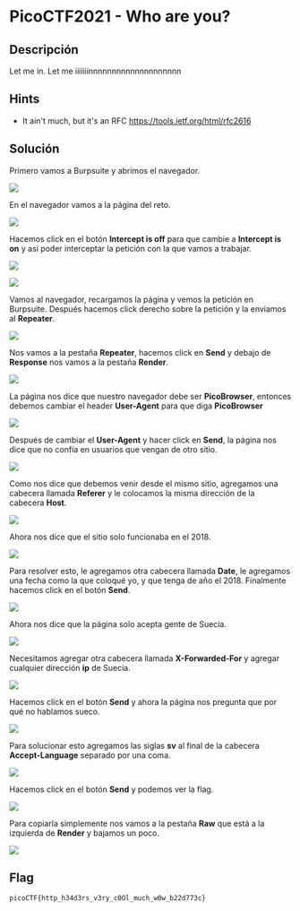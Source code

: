 # PicoCTF2021 - Who are you?


## Descripción

Let me in. Let me iiiiiiinnnnnnnnnnnnnnnnnnnn 


## Hints

- It ain't much, but it's an RFC https://tools.ietf.org/html/rfc2616


## Solución

Primero vamos a Burpsuite y abrimos el navegador.

![](./imagenes/who-are-you-1.png)

En el navegador vamos a la página del reto.

![](./imagenes/who-are-you-2.png)

Hacemos click en el botón **Intercept is off** para que cambie a **Intercept is on** y así poder interceptar la petición con la que vamos a trabajar.

![](./imagenes/who-are-you-3.png)

![](./imagenes/who-are-you-4.png)

Vamos al navegador, recargamos la página y vemos la petición en Burpsuite. Después hacemos click derecho sobre la petición y la enviamos al **Repeater**.

![](./imagenes/who-are-you-5.png)

Nos vamos a la pestaña **Repeater**, hacemos click en **Send** y debajo de **Response** nos vamos a la pestaña  **Render**.

![](./imagenes/who-are-you-6.png)

La página nos dice que nuestro navegador debe ser **PicoBrowser**, entonces debemos cambiar el header **User-Agent** para que diga **PicoBrowser**

![](./imagenes/who-are-you-7.png)

Después de cambiar el **User-Agent** y hacer click en **Send**, la página nos dice que no confía en usuarios que vengan de otro sitio.

![](./imagenes/who-are-you-8.png)

Como nos dice que debemos venir desde el mismo sitio, agregamos una cabecera llamada **Referer** y le colocamos la misma dirección de la cabecera **Host**.
 
![](./imagenes/who-are-you-9.png)

Ahora nos dice que el sitio solo funcionaba en el 2018.

![](./imagenes/who-are-you-10.png)

Para resolver esto, le agregamos otra cabecera llamada **Date**, le agregamos una fecha como la que coloqué yo, y que tenga de año el 2018. Finalmente hacemos click en el botón **Send**.

![](./imagenes/who-are-you-11.png)

Ahora nos dice que la página solo acepta gente de Suecia.

![](./imagenes/who-are-you-12.png)

Necesitamos agregar otra cabecera llamada **X-Forwarded-For** y agregar cualquier dirección **ip** de Suecia. 

![](./imagenes/who-are-you-13.png)

Hacemos click en el botón **Send** y ahora la página nos pregunta que por qué no hablamos sueco.

![](./imagenes/who-are-you-14.png)

Para solucionar esto agregamos las siglas **sv** al final de la cabecera **Accept-Language** separado por una coma.

![](./imagenes/who-are-you-15.png)

Hacemos click en el botón **Send** y podemos ver la flag.

![](./imagenes/who-are-you-16.png)

Para copiarla simplemente nos vamos a la pestaña **Raw** que está a la izquierda de **Render** y bajamos un poco.

![](./imagenes/who-are-you-17.png)


## Flag

`picoCTF{http_h34d3rs_v3ry_c0Ol_much_w0w_b22d773c}`